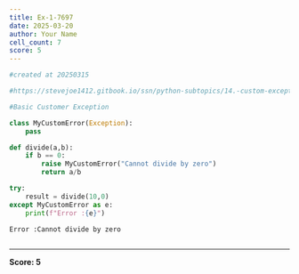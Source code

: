 ```yaml
---
title: Ex-1-7697
date: 2025-03-20
author: Your Name
cell_count: 7
score: 5
---
```


```python
#created at 20250315
```


```python
#https://stevejoe1412.gitbook.io/ssn/python-subtopics/14.-custom-exceptions
```


```python
#Basic Customer Exception
```


```python
class MyCustomError(Exception):
    pass
```


```python
def divide(a,b):
    if b == 0:
        raise MyCustomError("Cannot divide by zero")
        return a/b
```


```python
try:
    result = divide(10,0)
except MyCustomError as e:
    print(f"Error :{e}")
```

    Error :Cannot divide by zero



```python

```


---
**Score: 5**